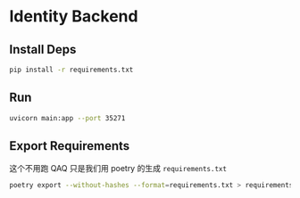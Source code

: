 # Identity Backend

## Install Deps

```bash
pip install -r requirements.txt
```

## Run

```bash
uvicorn main:app --port 35271
```

## Export Requirements

这个不用跑 QAQ 只是我们用 poetry 的生成 `requirements.txt`

```bash
poetry export --without-hashes --format=requirements.txt > requirements.txt
```
